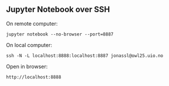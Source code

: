 ## Jupyter Notebook over SSH
On remote computer:
```
jupyter notebook --no-browser --port=8887
```
On local computer:
```
ssh -N -L localhost:8888:localhost:8887 jonassl@owl25.uio.no
```
Open in browser:
```
http://localhost:8888
```